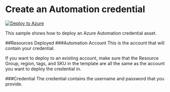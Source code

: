 # Create an Automation credential

[![Deploy to Azure](http://azuredeploy.net/deploybutton.png)](https://portal.azure.com/#create/Microsoft.Template/uri/https%3A%2F%2Fraw.githubusercontent.com%2Fazureautomation%2Fautomation-packs%2Fmaster%2F101-sample-deploy-automation-resources%2Fsample-deploy-credential%2FdeployCredential.json)

This sample shows how to deploy an Azure Automation credential asset.

##Resources Deployed
###Automation Account
This is the account that will contain your credential.

If you want to deploy to an existing account, make sure that the Resource Group, region, tags, and SKU in the template are all the same as the account you want to deploy the credential in.

###Credential
The credential contains the username and password that you provide.
